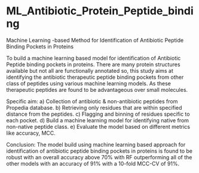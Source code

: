 # ML_Antibiotic_Protein_Peptide_binding
Machine Learning -based Method for Identification of Antibiotic Peptide Binding Pockets in Proteins

To build a machine learning based model for identification of Antibiotic Peptide binding pockets in proteins. There are many protein structures available but not all are functionally annotated so, this study aims at identifying the antibiotic therapeutic peptide binding pockets from other class of peptides using various machine learning models. As these therapeutic peptides are found to be advantageous over small molecules.
         
Specific aim:
   a) Collection of antibiotic & non-antibiotic peptides from Propedia database.
   b) Retrieving only residues that are within specified distance from the peptides.
   c) Flagging and binning of residues specific to each pocket.
   d) Build a machine learning model for identifying native from non-native peptide class.
   e) Evaluate the model based on different metrics like accuracy, MCC.
   
Conclusion: 
The model build using machine learning based approach for identification of antibiotic peptide binding pockets in proteins is found to be robust with an
overall accuracy above 70% with RF outperforming all of the other models with an accuracy of 91% with a 10-fold MCC-CV of 91%.
